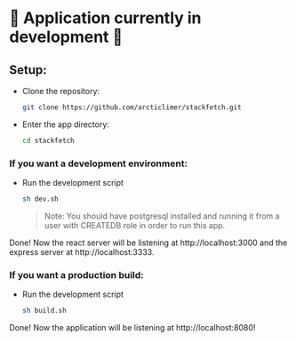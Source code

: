 # 🚧 Application currently in development 🚧

## Setup:

- Clone the repository:

  ```bash
  git clone https://github.com/arcticlimer/stackfetch.git
  ```

- Enter the app directory:

  ```bash
  cd stackfetch
  ```

### If you want a development environment:

- Run the development script

  ```bash
  sh dev.sh
  ```

  > Note: You should have postgresql installed and running it from a user with CREATEDB role in order to run this app.

Done! Now the react server will be listening at http://localhost:3000 and the express server at http://localhost:3333.

### If you want a production build:

- Run the development script

  ```bash
  sh build.sh
  ```

Done! Now the application will be listening at http://localhost:8080!
